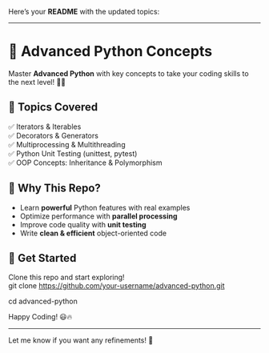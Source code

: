 Here’s your **README** with the updated topics:  

---

# 🚀 Advanced Python Concepts  

Master **Advanced Python** with key concepts to take your coding skills to the next level! 🐍✨  

## 📌 Topics Covered  
✅ Iterators & Iterables  
✅ Decorators & Generators  
✅ Multiprocessing & Multithreading  
✅ Python Unit Testing (unittest, pytest)  
✅ OOP Concepts: Inheritance & Polymorphism  

## 🎯 Why This Repo?  
- Learn **powerful** Python features with real examples  
- Optimize performance with **parallel processing**  
- Improve code quality with **unit testing**  
- Write **clean & efficient** object-oriented code  

## 🚀 Get Started  
Clone this repo and start exploring!  
git clone https://github.com/your-username/advanced-python.git

cd advanced-python

Happy Coding! 😃🔥  

---

Let me know if you want any refinements! 🚀
